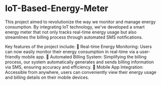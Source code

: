 # IoT-Based-Energy-Meter
This project aimed to revolutionize the way we monitor and manage energy consumption. By integrating IoT technology, we've developed a smart energy meter that not only tracks real-time energy usage but also streamlines the billing process through automated SMS notifications.

Key features of the project include:
🔌 Real-time Energy Monitoring: Users can now easily monitor their energy consumption in real-time via a user-friendly mobile app.
💬 Automated Billing System: Simplifying the billing process, our system automatically generates and sends billing information via SMS, ensuring accuracy and efficiency.
📱 Mobile App Integration: Accessible from anywhere, users can conveniently view their energy usage and billing details on their mobile devices.

